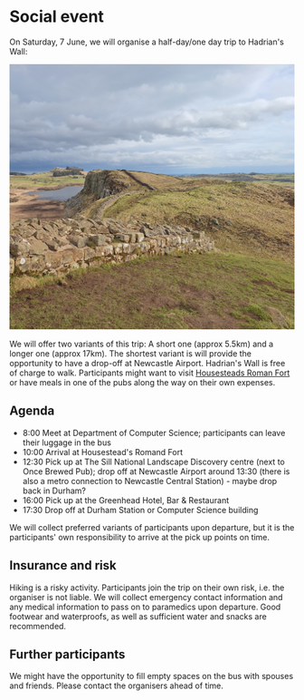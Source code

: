 # Social event

On Saturday, 7 June, we will organise a half-day/one day trip to Hadrian's Wall:

<center>
<a href="https://www.nationaltrust.org.uk/visit/north-east/hadrians-wall-and-housesteads-fort/housesteads-to-steel-rigg-circular-walk"><img src="hadrianswall.jpg" /></a>
</center>



We will offer two variants of this trip: A short one (approx 5.5km) and a longer one (approx 17km).
The shortest variant is will provide the opportunity to have a drop-off at Newcastle Airport.
Hadrian's Wall is free of charge to walk. 
Participants might want to visit <a href="https://www.english-heritage.org.uk/visit/places/housesteads-roman-fort-hadrians-wall/">Housesteads Roman Fort</a> or have meals in one of the pubs along the way on their own expenses.

## Agenda

- 8:00 Meet at Department of Computer Science; participants can leave their luggage in the bus
- 10:00 Arrival at Housestead's Romand Fort
- 12:30 Pick up at The Sill National Landscape Discovery centre (next to Once Brewed Pub); drop off at Newcastle Airport around 13:30 (there is also a metro connection to Newcastle Central Station) - maybe drop back in Durham?
- 16:00 Pick up at the Greenhead Hotel, Bar & Restaurant
- 17:30 Drop off at Durham Station or Computer Science building

We will collect preferred variants of participants upon departure, but it is the participants' own responsibility to arrive at the pick up points on time.


## Insurance and risk

Hiking is a risky activity. 
Participants join the trip on their own risk, i.e. the organiser is not liable.
We will collect emergency contact information and any medical information to pass on to paramedics upon departure.
Good footwear and waterproofs, as well as sufficient water and snacks are recommended.

## Further participants

We might have the opportunity to fill empty spaces on the bus with spouses and friends. Please contact the organisers ahead of time.

